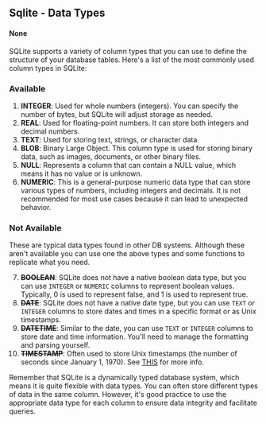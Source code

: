 ## Sqlite - Data Types
#### None

SQLite supports a variety of column types that you can use to define the structure of your database tables. Here's a list of the most commonly used column types in SQLite:

 

### Available
1. **INTEGER**: Used for whole numbers (integers). You can specify the number of bytes, but SQLite will adjust storage as needed.
2. **REAL**: Used for floating-point numbers. It can store both integers and decimal numbers.
3. **TEXT**: Used for storing text, strings, or character data.
4. **BLOB**: Binary Large Object. This column type is used for storing binary data, such as images, documents, or other binary files.
5. **NULL**: Represents a column that can contain a NULL value, which means it has no value or is unknown.
6. **NUMERIC**: This is a general-purpose numeric data type that can store various types of numbers, including integers and decimals. It is not recommended for most use cases because it can lead to unexpected behavior.

### Not Available

These are typical data types found in other DB systems. Although these aren't available you can use one the above types and some functions to replicate what you need.

7. **~~BOOLEAN~~**: SQLite does not have a native boolean data type, but you can use `INTEGER` or `NUMERIC` columns to represent boolean values. Typically, 0 is used to represent false, and 1 is used to represent true.
8. **~~DATE~~**: SQLite does not have a native date type, but you can use `TEXT` or `INTEGER` columns to store dates and times in a specific format or as Unix timestamps.
9.  **~~DATETIME~~**: Similar to the date, you can use `TEXT` or `INTEGER` columns to store date and time information. You'll need to manage the formatting and parsing yourself.
10. **~~TIMESTAMP~~**: Often used to store Unix timestamps (the number of seconds since January 1, 1970). See [THIS](timestamps.md) for more info. 

Remember that SQLite is a dynamically typed database system, which means it is quite flexible with data types. You can often store different types of data in the same column. However, it's good practice to use the appropriate data type for each column to ensure data integrity and facilitate queries.
